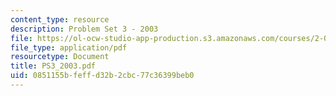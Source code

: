 ```yaml
---
content_type: resource
description: Problem Set 3 - 2003
file: https://ol-ocw-studio-app-production.s3.amazonaws.com/courses/2-082-ship-structural-analysis-design-13-122-spring-2003/0851155bfeffd32b2cbc77c36399beb0_PS3_2003.pdf
file_type: application/pdf
resourcetype: Document
title: PS3_2003.pdf
uid: 0851155b-feff-d32b-2cbc-77c36399beb0
---
```

